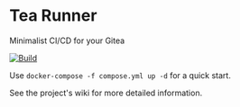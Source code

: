 # Tea Runner
Minimalist CI/CD for your Gitea

[![Build](https://github.com/DavesCodeMusings/tea-runner/actions/workflows/docker-image.yml/badge.svg?branch=main)](https://github.com/DavesCodeMusings/tea-runner/actions/workflows/docker-image.yml)

Use `docker-compose -f compose.yml up -d` for a quick start.

See the project's wiki for more detailed information.
